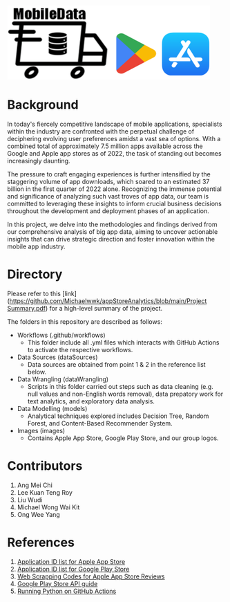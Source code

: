 <img src="https://github.com/Michaelwwk/appStoreAnalytics/blob/main/images/allLogosCombined.png" width="470" height="170">

# Background
In today's fiercely competitive landscape of mobile applications, specialists within the industry are confronted with the perpetual challenge of deciphering evolving user preferences amidst a vast sea of options. With a combined total of approximately 7.5 million apps available across the Google and Apple app stores as of 2022, the task of standing out becomes increasingly daunting. 

The pressure to craft engaging experiences is further intensified by the staggering volume of app downloads, which soared to an estimated 37 billion in the first quarter of 2022 alone. Recognizing the immense potential and significance of analyzing such vast troves of app data, our team is committed to leveraging these insights to inform crucial business decisions throughout the development and deployment phases of an application. 

In this project, we delve into the methodologies and findings derived from our comprehensive analysis of big app data, aiming to uncover actionable insights that can drive strategic direction and foster innovation within the mobile app industry. 

# Directory

Please refer to this [link]([https://github.com/Michaelwwk/appStoreAnalytics/blob/main/Project Summary.pdf](https://github.com/Michaelwwk/appStoreAnalytics/blob/main/Project%20Summary.pdf)) for a high-level summary of the project.

The folders in this repository are described as follows:

- Workflows (.github/workflows)
  - This folder include all .yml files which interacts with GitHub Actions to activate the respective workflows.
- Data Sources (dataSources)
  - Data sources are obtained from point 1 & 2 in the reference list below.
- Data Wrangling (dataWrangling)
  - Scripts in this folder carried out steps such as data cleaning (e.g. null values and non-English words removal), data prepatory work for text analytics, and exploratory data analysis.
- Data Modelling (models)
  - Analytical techniques explored includes Decision Tree, Random Forest, and Content-Based Recommender System.
- Images (images)
  - Contains Apple App Store, Google Play Store, and our group logos.
 
# Contributors
1. Ang Mei Chi
2. Lee Kuan Teng Roy
3. Liu Wudi
4. Michael Wong Wai Kit
5. Ong Wee Yang

# References
1. [Application ID list for Apple App Store](https://github.com/gauthamp10/apple-appstore-apps)
2. [Application ID list for Google Play Store](https://github.com/gauthamp10/Google_Play_App_Info)
4. [Web Scrapping Codes for Apple App Store Reviews](https://github.com/glennfang/apple-app-reviews-scraper/blob/main/src/apple_app_reviews_scraper.py)
5. [Google Play Store API guide](https://pypi.org/project/google-play-scraper)
8. [Running Python on GitHub Actions](https://www.python-engineer.com/posts/run-python-github-actions)
